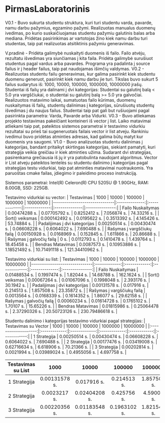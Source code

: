 # PirmasLaboratorinis

V0.1 -
Buvo sukurta studentu struktura, kuri turi studentu varda, pavarde,
namu darbu pažymius, egzamino pažymi. 
Realizuotas manualus duomenų ivedimas,
po kurio suskaičiuojamas studentu pažymiu galutinis balas arba mediana.
Pridėtas
pasirinkimas ar vartotojas žino kiek namu darbu turi studentas, taip pat realizuotas
atsitiktinis pažymiu generavimas.

V.pradinė -
Pridėta galimybė nuskaityti duomenis iš failo. Failo atvėju, rezultatu išvedimas
yra siunčiamas į kita faila.
Pridėta galimybė surušiuot studentus pagal vardus arba
pavardes. 
Programa yra padalinta į source failus ir į header failus, taip pat naudojamas
išimčių valdymas.
V0.2 -
Realizuotas studentu failu generavimas, kur galima pasirinkt kiek studentu duomenu
generuot, pasirinkt kiek namu darbu jie turi.
Tikslas buvo sukurt 5 failus sudarytus
iš: 1000, 10000, 100000, 1000000, 10000000 įrašų. 
Studentai iš failų yra dalinami
į dvi kategorijas: Studentai su galutinį balą < 5.0 yra vargščiukai, o studentai
su galutinį balą >= 5.0 yra galvočiai.
Realizuotos matavimo laikai, sumatuotas failo
kūrimas, duomenų nuskaitymas iš failų, studentų dalinimas į kategorijas, sūrušiuotų
studentų išvedimas į du naujus failus.
Studentai taip pat gali but rušiuojami pagal
pasirinkta parametra: Varda, Pavarde arba Vidurki.
V0.3 -
Buvo atliekamas projekto testavimas pakeičiant konteineri iš vector į list.
Laiko matavimai atliekami taip pat, pateiktos sistemos parametrai ir testavimo
vidurkiu rezultatai su 
prieš tai sugeneruotais failais vector ir list atveju.
Rankiniu ivedimui buvo pridėtas atminties adresas, kad galima būtų matyt kur
duomenis yra saugomi.
V1.0 -
Buvo analizuotas studentu dalinimas į kategorijas, bandant pritaikyt skirtingas
kategorijas, siekiant pamatyti, kuri strategija veikia greičiau ir kiek atminties
užima. 
Sudarant dvi strategijas, pasirenkama grečiausia iš jų ir yra patobulinta
naudojant algoritmus. 
Vector ir List atveju pateiktos lentelės su studentu dalinimo
į kategorijas pagal strategijas testu vidurkiai, taip pat atminties matavimai nuotraukomis.
Yra paruoštas cmake failas, įdiegimo ir paleidimo proceso instrukciją.

Sistemos parametrai: Intel(R) Celeron(R) CPU 5205U @ 1.90GHz, RAM: 8.00GB, SSD: 225GB.

Testavimo vidurkiai su vector:
| Testavimas                    |      1000      |     10000     |     100000    |     1000000    |     10000000    |
|-------------------------------|:--------------:|:-------------:|:-------------:|:--------------:|:---------------:|
| Failo Nuskaitymas             |  0.00474288 s. | 0.07705792 s. |  0.8252412 s. |   7.056874 s.  |   74.33216 s.   |
| Sort() veiksmas               | 0.000142492 s. |  0.0195622 s. |  0.3513392 s. |   4.145426 s.  |   53.74884 s.   |
| Padalijimas į dvi kategorijas |  0.00250514 s. | 0.00430474 s. | 0.06608228 s. |  0.6064022 s.  |   7.690488 s.   |
| Rašymas į vargščiukų failą    |  0.00150928 s. |  0.0168969 s. |  0.152845 s.  |   1.611866 s.  |   20.86688 s.   |
| Rašymas į galvočių failą      |      0 s.      |  0.0112793 s. |  0.1410478 s. |   1.439764 s.  |   18.45458 s.   |
| Bendras Matavimas             |  0.0087573 s.  | 0.10953886 s. | 1.18521492 s. | 10.71491118 s. | 121.34410962 s. |

Testavimo vidurkiai su list:
| Testavimas                    |      1000     |     10000     |     100000    |     1000000    |     10000000    |
|-------------------------------|:-------------:|:-------------:|:-------------:|:--------------:|:---------------:|
| Failo Nuskaitymas             | 0.01488534 s. |  0.1997474 s. |   1.82044 s.  |   14.68788 s.  |   162.1624 s.   |
| Sort() veiksmas               | 0.00067264 s. | 0.01067096 s. |  0.1998048 s. |   2.393176 s.  |    30.1942 s.   |
| Padalijimas į dvi kategorijas | 0.00131578 s. |  0.017916 s.  |  0.214513 s.  |   1.857508 s.  |   23.35872 s.   |
| Rašymas į vargščiukų failą    |  0.0013564 s. |  0.0168339 s. |  0.1614352 s. |   1.86077 s.   |   29.62158 s.   |
| Rašymas į galvočių failą      | 0.00060234 s. | 0.01614728 s. |  0.1765102 s. |   1.70107 s.   |   15.65226 s.   |
| Bendras Matavimas             | 0.01815986 s. | 0.25064478 s. | 2.37290326 s. | 20.50723126 s. | 230.79486618 s. |

Studentu dalinimo i kategorijas testavimo vidurkiai pagal strategijas:
| Testavimas su Vector |      1000     |     10000     |     100000    |    1000000   |   10000000   |
|:--------------------:|:-------------:|:-------------:|:-------------:|:------------:|:------------:|
| 1 Strategija         | 0.00250514 s. | 0.00430474 s. | 0.06608228 s. | 0.6064022 s. |  7.690488 s. |
| 2 Strategija         | 0.00177476 s. | 0.03419008 s. | 0.62716634 s. |  6.618906 s. |  70.21366 s. |
| 3 Strategija         | 0.00202814 s. |  0.0021994 s. | 0.03989024 s. | 0.4955056 s. |  4.697758 s. |

| Testavimas su List |      1000     |     10000     |    100000    |   1000000   |   10000000  |
|:------------------:|:-------------:|:-------------:|:------------:|:-----------:|:-----------:|
| 1 Strategija       | 0.00131578 s. |  0.017916 s.  |  0.214513 s. | 1.857508 s. | 23.35872 s. |
| 2 Strategija       |  0.0023217 s. | 0.02404208 s. |  0.425756 s. |  4.59005 s. | 49.89908 s. |
| 3 Strategija       | 0.00220356 s. | 0.01183548 s. | 0.1963102 s. | 1.821548 s. |  18.0035 s. |
